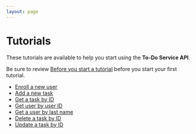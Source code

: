 ```yaml
---
layout: page
---
```


# Tutorials

These tutorials are available to help you start using the **To-Do Service API**.

Be sure to review [Before you start a tutorial](before-you-start-a-tutorial.md)
before you start your first tutorial.

* [Enroll a new user](tutorials/enroll-a-new-user.md)
* [Add a new task](tutorials/add-a-new-task.md)
* [Get a task by ID](tutorials/get-task-by-id.md)
* [Get user by user ID](./tutorials/get-user-by-user-id.md)
* [Get a user by last name](tutorials/get-a-user-by-last-name.md)
* [Delete a task by ID](tutorials/delete-task-by-id.md)
* [Update a task by ID](./tutorials/patch-update-task.md)
